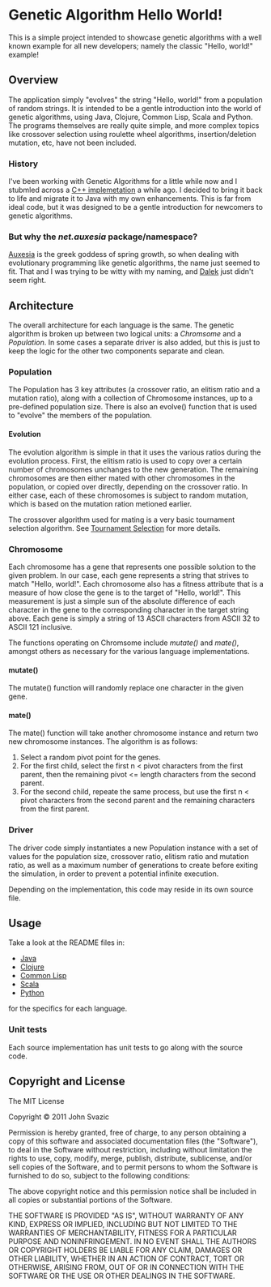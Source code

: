 # Genetic Algorithm Hello World!

This is a simple project intended to showcase genetic algorithms with a well 
known example for all new developers; namely the classic "Hello, world!" 
example!

## Overview

The application simply "evolves" the string "Hello, world!" from a population 
of random strings.  It is intended to be a gentle introduction into the world
of genetic algorithms, using Java, Clojure, Common Lisp, Scala and Python.  The 
programs themselves are really quite simple, and more complex topics like 
crossover selection using roulette wheel algorithms, insertion/deletion 
mutation, etc, have not been included.

### History

I've been working with Genetic Algorithms for a little while now and I
stubmled across a 
[C++ implemetation](http://www.generation5.org/content/2003/gahelloworld.asp) 
a while ago.  I decided to bring it back to life and migrate it to Java with 
my own enhancements.  This is far from ideal code, but it was designed to be 
a gentle introduction for newcomers to genetic algorithms.

### But why the <i>net.auxesia</i> package/namespace?

[Auxesia](http://www.theoi.com/Ouranios/HoraAuxesia.html) is the greek
goddess of spring growth, so when dealing with evolutionary programming like
genetic algorithms, the name just seemed to fit.  That and I was trying to be
witty with my naming, and [Dalek](http://en.wikipedia.org/wiki/Dalek) just 
didn't seem right.

## Architecture

The overall architecture for each language is the same.  The genetic algorithm
is broken up between two logical units: a <i>Chromsome</i> and a 
<i>Population</i>.  In some cases a separate driver is also added, but this is
just to keep the logic for the other two components separate and clean.

### Population

The Population has 3 key attributes (a crossover ratio, an
elitism ratio and a mutation ratio), along with a collection of Chromosome 
instances, up to a pre-defined population size.  There is also an evolve() 
function that is used to "evolve" the members of the population.

#### Evolution

The evolution algorithm is simple in that it uses the various ratios during
the evolution process.  First, the elitism ratio is used to copy over a 
certain number of chromosomes unchanges to the new generation.  The remaining
chromosomes are then either mated with other chromosomes in the population, or
copied over directly, depending on the crossover ratio.  In either case, each
of these chromosomes is subject to random mutation, which is based on the 
mutation ration metioned earlier.

The crossover algorithm used for mating is a very basic tournament selection
algorithm.  See 
[Tournament Selection](http://en.wikipedia.org/wiki/Tournament_selection) for
more details.

### Chromosome
Each chromosome has a gene that represents one possible solution to the given 
problem.  In our case, each gene represents a string that strives to match
"Hello, world!".  Each chromosome also has a fitness attribute that is a 
measure of how close the gene is to the target of "Hello, world!".  This 
measurement is just a simple sun of the absolute difference of each character
in the gene to the corresponding character in the target string above.  Each
gene is simply a string of 13 ASCII characters from ASCII 32 to ASCII 121 
inclusive.

The functions operating on Chromsome include <i>mutate()</i> and 
<i>mate()</i>, amongst others as necessary for the various language 
implementations.

#### mutate()
The mutate() function will randomly replace one character in the given gene.

#### mate()
The mate() function will take another chromosome instance and return two new
chromosome instances.  The algorithm is as follows:

1.  Select a random pivot point for the genes.
2.  For the first child, select the first n < pivot characters from the first 
    parent, then the remaining pivot <= length characters from the second 
    parent.
3.  For the second child, repeate the same process, but use the first n < pivot
    characters from the second parent and the remaining characters from the
    first parent.

### Driver

The driver code simply instantiates a new Population instance with a set of
values for the population size, crossover ratio, elitism ratio and mutation
ratio, as well as a maximum number of generations to create before exiting
the simulation, in order to prevent a potential infinite execution.

Depending on the implementation, this code may reside in its own source file.
   
## Usage

Take a look at the README files in:

*   [Java](GAHelloWorld/tree/master/java)
*   [Clojure](GAHelloWorld/tree/master/clojure)
*   [Common Lisp](GAHelloWorld/tree/master/common-lisp)
*   [Scala](GAHelloWorld/tree/master/scala)
*   [Python](GAHelloWorld/tree/master/python)

for the specifics for each language.

### Unit tests

Each source implementation has unit tests to go along with the source code.

## Copyright and License

The MIT License

Copyright &copy; 2011 John Svazic

Permission is hereby granted, free of charge, to any person obtaining a copy
of this software and associated documentation files (the "Software"), to deal
in the Software without restriction, including without limitation the rights
to use, copy, modify, merge, publish, distribute, sublicense, and/or sell
copies of the Software, and to permit persons to whom the Software is
furnished to do so, subject to the following conditions:

The above copyright notice and this permission notice shall be included in
all copies or substantial portions of the Software.

THE SOFTWARE IS PROVIDED "AS IS", WITHOUT WARRANTY OF ANY KIND, EXPRESS OR
IMPLIED, INCLUDING BUT NOT LIMITED TO THE WARRANTIES OF MERCHANTABILITY,
FITNESS FOR A PARTICULAR PURPOSE AND NONINFRINGEMENT. IN NO EVENT SHALL THE
AUTHORS OR COPYRIGHT HOLDERS BE LIABLE FOR ANY CLAIM, DAMAGES OR OTHER
LIABILITY, WHETHER IN AN ACTION OF CONTRACT, TORT OR OTHERWISE, ARISING FROM,
OUT OF OR IN CONNECTION WITH THE SOFTWARE OR THE USE OR OTHER DEALINGS IN
THE SOFTWARE.
